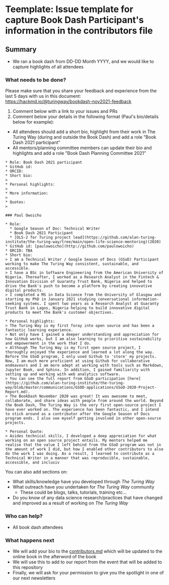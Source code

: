 # Teemplate: Issue template for capture Book Dash Participant's information in the contributors file 

## Summary

* We ran a book dash from DD-DD Month YYYY, and we would like to capture highlights of all attendees

### What needs to be done?

Please make sure that you share your feedback and experience from the last 5 days with us in this document: https://hackmd.io/@turingway/bookdash-nov2021-feedback
1. Comment below with a link to your issues and PRs
2. Comment below your details in the following format (Paul's bio/details below for example):
  * All attendees should add a short bio, highlight from their work in The Turing Way (during and outside the Book Dash) and add a role "Book Dash 2021 participant"
  * All mentors/planning committee members can update their bio and highlights and add a role "Book Dash Planning Committee 2021"
```
* Role: Book Dash 2021 participant
* GitHub id: 
* ORCID: 
* Short bio:
>
* Personal highlights:
>
* More information:
>
* Quotes:
>
```
```
### Paul Owoicho

* Role: 
  * Google Season of Doc: Technical Writer
  * Book Dash 2021 Participant
  * [OLS-2 for Turing project lead](https://github.com/alan-turing-institute/the-turing-way/tree/main/open-life-science-mentoring)(2020)
* GitHub id: [paulowoicho](http://github.com/paulowoicho)
* ORCID: TBA
* Short bio:
> I am a Technical Writer / Google Season of Docs (GSoD) Participant working to make The Turing Way consistent, sustainable, and accessible.
> I have a BSc in Software Engineering from the American University of Nigeria. Thereafter, I worked as a Research Analyst in the Fintech & Innovation Division of Guaranty Trust Bank, Nigeria and helped to drive the Bank's push to become a platform by creating innovative digital products.
> I completed a MS in Data Science from the University of Glasgow and starting my PhD in January 2021 studying conversational information-seeking systems. I spent two years as a Research Analyst at Guaranty Trust Bank in Lagos, Nigeria helping to build innovative digital products to meet the Bank's customer objectives.

* Personal highlights:
> The Turing Way is my first foray into open source and has been a fantastic learning experience.
> Not only have I gained a deeper understanding and appreciation for how GitHub works, but I am also learning to prioritise sustainability and empowerment in the work that I do.
> Although The Turing Way is my first open source project, I thoroughly enjoyed the experience and learned a lot along the way. Before the GSoD program, I only used Github to 'store' my projects. Now, I am much more proficient at using Github for collaborative endeavours and I am more adept at working with tools such as Markdown, Jupyter Book, and Sphinx. In addition, I gained familiarity with setting up and working with web analytics software.
> You can see the full report from GSoD participation [here](https://github.com/alan-turing-institute/the-turing-way/blob/master/communications/GSOD-applications/GSoD-2020-Project-Report.md).
> The BookDash November 2020 was great! It was awesome to meet, collaborate, and share ideas with people from around the world. Beyond the Book Dash, The Turing Way is the very first open-source project I have ever worked on. The experience has been fantastic, and I intend to stick around as a contributor after the Google Season of Docs program ends. I also see myself getting involved in other open-source projects.

* Personal Quote:
> Asides technical skills, I developed a deep appreciation for what working on an open source project entails. My mentors helped me realise that the value I left behind from the GSoD program was not in the amount of work I did, but how I enabled other contributors to also do the work I was doing. As a result, I learned to contribute as a Technical Writer in a manner that was reproducible, sustainable, accessible, and inclusiv
```

You can also add sections on:

* What skills/knowledge have you developed through *The Turing Way*
* What outreach have you undertaken for *The Turing Way* community
  * These could be blogs, talks, tutorials, training etc...
* Do you know of any data science research/practices that have changed and improved as a result of working on *The Turing Way*

### Who can help?

<!-- We suggest using bullets (indicated by * or -) and filled checkboxes [x] here -->

* All book dash attendees

### What happens next

- We will add your bio to the [contributors.md](https://github.com/alan-turing-institute/the-turing-way/blob/master/contributors.md) which will be updated to the online book in the afterword of the book
- We will use this to add to our report from the event that will be added to this repository
- Finally, we will ask for your permission to give you the spotlight in one of our next newsletters
